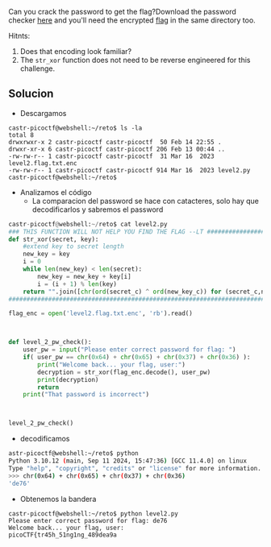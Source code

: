 
Can you crack the password to get the flag?Download the password checker [here](https://artifacts.picoctf.net/c/13/level2.py) and you'll need the encrypted [flag](https://artifacts.picoctf.net/c/13/level2.flag.txt.enc) in the same directory too.

Hitnts:
1. Does that encoding look familiar?
2. The `str_xor` function does not need to be reverse engineered for this challenge.


## Solucion

- Descargamos
```
castr-picoctf@webshell:~/reto$ ls -la
total 8
drwxrwxr-x 2 castr-picoctf castr-picoctf  50 Feb 14 22:55 .
drwxr-xr-x 6 castr-picoctf castr-picoctf 206 Feb 13 00:44 ..
-rw-rw-r-- 1 castr-picoctf castr-picoctf  31 Mar 16  2023 level2.flag.txt.enc
-rw-rw-r-- 1 castr-picoctf castr-picoctf 914 Mar 16  2023 level2.py
castr-picoctf@webshell:~/reto$ 
```
- Analizamos el código
	- La comparacion del password se hace con catacteres, solo hay que decodificarlos y sabremos el password
```Python
castr-picoctf@webshell:~/reto$ cat level2.py 
### THIS FUNCTION WILL NOT HELP YOU FIND THE FLAG --LT ########################
def str_xor(secret, key):
    #extend key to secret length
    new_key = key
    i = 0
    while len(new_key) < len(secret):
        new_key = new_key + key[i]
        i = (i + 1) % len(key)        
    return "".join([chr(ord(secret_c) ^ ord(new_key_c)) for (secret_c,new_key_c) in zip(secret,new_key)])
###############################################################################

flag_enc = open('level2.flag.txt.enc', 'rb').read()



def level_2_pw_check():
    user_pw = input("Please enter correct password for flag: ")
    if( user_pw == chr(0x64) + chr(0x65) + chr(0x37) + chr(0x36) ):
        print("Welcome back... your flag, user:")
        decryption = str_xor(flag_enc.decode(), user_pw)
        print(decryption)
        return
    print("That password is incorrect")



level_2_pw_check()
```

- decodificamos
```bash
astr-picoctf@webshell:~/reto$ python
Python 3.10.12 (main, Sep 11 2024, 15:47:36) [GCC 11.4.0] on linux
Type "help", "copyright", "credits" or "license" for more information.
>>> chr(0x64) + chr(0x65) + chr(0x37) + chr(0x36)
'de76'
```

- Obtenemos la bandera
```
castr-picoctf@webshell:~/reto$ python level2.py 
Please enter correct password for flag: de76
Welcome back... your flag, user:
picoCTF{tr45h_51ng1ng_489dea9a
```